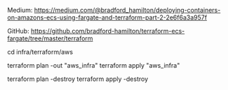 Medium: https://medium.com/@bradford_hamilton/deploying-containers-on-amazons-ecs-using-fargate-and-terraform-part-2-2e6f6a3a957f

GitHub: https://github.com/bradford-hamilton/terraform-ecs-fargate/tree/master/terraform

cd infra/terraform/aws

terraform plan -out "aws_infra"
terraform apply "aws_infra"


terraform plan -destroy
terraform apply -destroy
